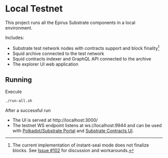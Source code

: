 # Local Testnet

This project runs all the Epirus Substrate components in a local environment.

Includes:
- Substrate test network nodes with contracts support and block finality[^1]
- Squid archive connected to the test network
- Squid contracts indexer and GraphQL API connected to the archive
- The explorer UI web application

[^1]: The current implementation of instant-seal mode does not finalize blocks. See [Issue #102](https://github.com/paritytech/subport/issues/102) for discussion and workarounds.

## Running

Execute

```bash
./run-all.sh
```
After a successful run

* The UI is served at http://localhost:3000/
* The testnet WS endpoint listens at ws://localhost:9944 and can be used with [Polkadot/Substrate Portal](https://polkadot.js.org/apps/?rpc=ws%3A%2F%2F127.0.0.1%3A9944#/explorer) and [Substrate Contracts UI](https://contracts-ui.substrate.io/?rpc=ws://127.0.0.1:9944).

